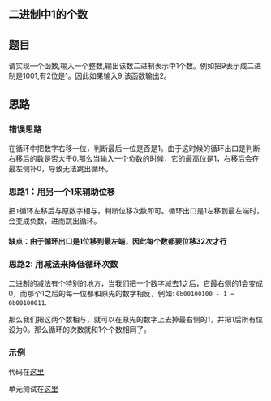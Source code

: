 ## 二进制中1的个数

## 题目

请实现一个函数,输入一个整数,输出该数二进制表示中1个数。例如把9表示成二进制是1001,有2位是1。因此如果输入9,该函数输出2。

## 思路

### 错误思路

在循环中把数字右移一位，判断最后一位是否是1。由于这时候的循环出口是判断右移后的数是否大于0.那么当输入一个负数的时候，它的最高位是1，右移后会在最左侧补0，导致无法跳出循环。

### 思路1：用另一个1来辅助位移

把`1`循环左移后与原数字相与，判断位移次数即可。循环出口是1左移到最左端时，会变成负数，进而跳出循环。

#### 缺点：由于循环出口是1位移到最左端，因此每个数都要位移32次才行

### 思路2: 用减法来降低循环次数

二进制的减法有个特别的地方，当我们把一个数字减去1之后，它最右侧的1会变成0，而那个1之后的每一位都和原先的数字相反，例如: `0b00100100 - 1 = 0b00100011`.

那么我们把这两个数相与，就可以在原先的数字上去掉最右侧的1，并把1后所有位设为0。那么循环的次数就和1个个数相同了。 


### 示例

代码在[这里](./FindOneInBinary.java)

单元测试在[这里](../../../test/java/question_10/FindOneInBinaryTest.java)
